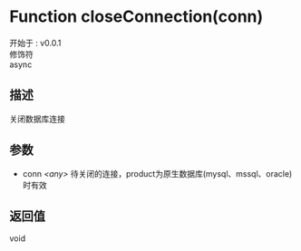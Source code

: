 # Function closeConnection(conn)
<font class="since">开始于 : v0.0.1</font>  
修饰符  
<font class="modifier">async</font>  
## 描述
关闭数据库连接  
## 参数
+ conn *&lt;<font class='datatype'>any</font>&gt;*  待关闭的连接，product为原生数据库(mysql、mssql、oracle) 时有效
  
## 返回值
void  
